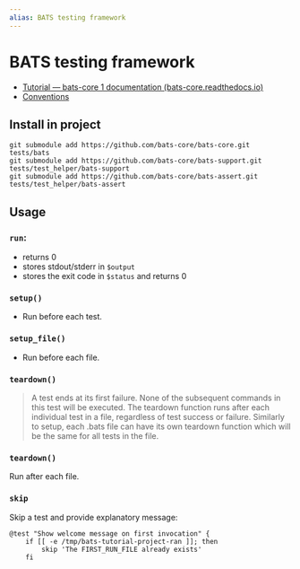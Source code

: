 ```yaml
---
alias: BATS testing framework
---
```

# BATS testing framework

- [Tutorial — bats-core 1 documentation (bats-core.readthedocs.io)](https://bats-core.readthedocs.io/en/stable/tutorial.html#)
- [Conventions](conventions.md)
## Install in project

```shell
git submodule add https://github.com/bats-core/bats-core.git tests/bats
git submodule add https://github.com/bats-core/bats-support.git tests/test_helper/bats-support
git submodule add https://github.com/bats-core/bats-assert.git tests/test_helper/bats-assert
```


## Usage

### `run`:

- returns 0
- stores stdout/stderr in `$output`
- stores the exit code in `$status` and returns 0

### `setup()`

- Run before each test.

### `setup_file()`

- Run before each file.

### `teardown()`

> A test ends at its first failure. None of the subsequent commands in this test will be executed. The teardown function runs after each individual test in a file, regardless of test success or failure. Similarly to setup, each .bats file can have its own teardown function which will be the same for all tests in the file.

### `teardown()`

Run after each file.
### `skip`

Skip a test and provide explanatory message:

```shell
@test "Show welcome message on first invocation" {
    if [[ -e /tmp/bats-tutorial-project-ran ]]; then
        skip 'The FIRST_RUN_FILE already exists'
    fi
```